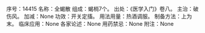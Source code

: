 序号：14415
名称：全蝎散
组成：蝎梢7个。
出处：《医学入门》卷八。
主治：破伤风。
加减：None
功效：开关定搐。
用法用量：热酒调服。
制备方法：上为末。
临床应用：None
各家论述：None
用药禁忌：None
附注：None
